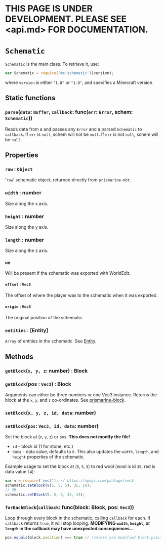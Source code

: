 # THIS PAGE IS UNDER DEVELOPMENT. PLEASE SEE <api.md> FOR DOCUMENTATION.

# `Schematic`
`Schematic` is the main class. To retrieve it, use:
```js
var Schematic = require('mc-schematic')(version);
```
where `version` is either `"1.8"` or `"1.9"`, and specifies a Minecraft version.

## Static functions

### `parse`(`data`: `Buffer`, `callback`: func(`err`: `Error`, schem: `Schematic`))

Reads data from a and passes any `Error` and a parsed `Schematic` to `callback`.
If `err` is `null`, schem will not be `null`.
If `err` is not `null`, schem will be `null`.

## Properties

### `raw` : `Object`

'`raw`' schematic object, returned directly from `prismarine-nbt`.

### `width` : number
Size along the x axis.
### `height` : number
Size along the y axis.
### `length` : number
Size along the z axis.

### `we`
Will be present if the schematic was exported with WorldEdit.
#### `offset` : `Vec3`
The offset of where the player was to the schematic when it was exported.
#### `origin` : `Vec3`
The original position of the schematic.

### `entities` : [Entity]
`Array` of entities in the schematic.
See [Entity](entity.md).

<!--
#### schematic.blocks
A three-dimensional array used to store the parsed blocks. You should not modify
this; instead use the `.getBlock()` and `.setBlock()` methods.
-->

## Methods

### `getBlock`(`x, y, z`: number) : Block
### `getBlock`(pos : `Vec3`) : Block
Arguments can either be three numbers or one Vec3 instance.
Returns the block at the `x`, `y`, and `z` co-ordinates.
See [prismarine-block](https://github.com/PrismarineJS/prismarine-block).

<!--
### updateRaw() : Object

Updates the `raw` property of the schematic and returns it.
-->

### `setBlock`(x`, y, z, id, data`: number)
### `setBlock`(`pos`: `Vec3, id, data`: number)
Set the block at (`x`, `y`, `z`) or `pos`. **This does not modify the file!**
- `id` - block id (1 for stone, etc.)
- `data` - data value, defaults to `0`.
This also updates the `width`, `length`, and `height` properties of the schematic.

Example usage to set the block at (`5`, `5`, `5`) to red wool
(wool is id `35`, red is data value `14`):
```js
var v = require('vec3'); // https://npmjs.com/package/vec3
schematic.setBlock(v(5, 5, 5), 35, 14);
// OR
schematic.setBlock(5, 5, 5, 35, 14);
```

### `forEachBlock`(`callback`: func(block: Block, pos: `Vec3`))

Loop through every block in the schematic, calling `callback` for each.
If `callback` returns `true`, it will stop looping. **MODIFYING `width`,
`height`, or `length` in the callback may have unexpected consequences...**
```js
pos.equals(block.position) === true // (unless you modified block.position...)
```

<!--
### \_setBlock(pos: Vec3, block: Block)
Used internally by `.setBlock()`. `block` is a
[prismarine-block](https://github.com/PrismarineJS/prismarine-block).
Calling this method with a non-prismarine-block
as `block` may have unexpected consequences. **THE `position` PROPERTY OF
THE BLOCK WILL REMAIN AS YOU PASS IT, UNLIKE WITH `.setBlock()`, WHICH WILL
CLONE AND UPDATE THE POSITION. THIS WILL NOT UPDATE THE `length`, `width`, or
`height` PROPERTIES OF THE SCHEMATIC, EITHER.**
-->

